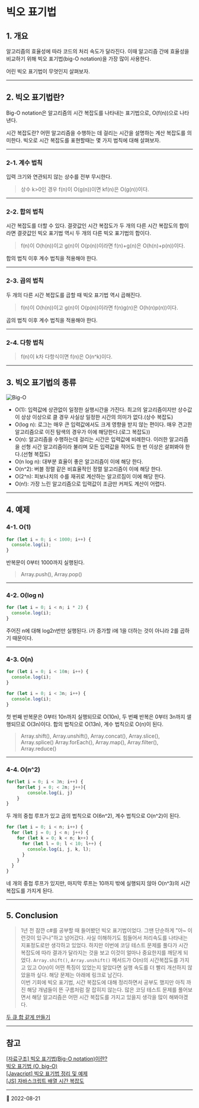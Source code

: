 # 빅오 표기법

## 1. 개요

알고리즘의 효율성에 따라 코드의 처리 속도가 달라진다. 이때 알고리즘 간에 효율성을 비교하기 위해
빅오 표기법(big-O notation)을 가장 많이 사용한다.

어린 빅오 표기법이 무엇인지 살펴보자.

---

## 2. 빅오 표기법란?

Big-O notation은 알고리즘의 시간 복잡도를 나타내는 표기법으로, O(f(n))으로 나타낸다.

시간 복잡도란? 어떤 알고리즘을 수행하는 데 걸리는 시간을 설명하는 계산 복잡도를 의미한다. 빅오로 시간 복잡도를
표현할때는 몇 가지 법칙에 대해 살펴보자.

---

### 2-1. 계수 법칙

입력 크기와 연관되지 않는 상수를 전부 무시한다.

> 상수 k>0인 경우 f(n)이 O(g(n))이면 kf(n)은 O(g(n))이다.

---

### 2-2. 합의 법칙

시간 복잡도를 더할 수 있다. 결괏값인 시간 복잡도가 두 개의 다른 시간 복잡도의 합이라면 결괏값인 빅오 표기법 역시
두 개의 다른 빅오 표기법의 합이다.

> f(n)이 O(h(n))이고 g(n)이 O(p(n))이라면 f(n)+g(n)은 O(h(n)+p(n))이다.

합의 법칙 이후 계수 법칙을 적용해야 한다.

---

### 2-3. 곱의 법칙

두 개의 다른 시간 복잡도를 곱할 때 빅오 표기법 역시 곱해진다.

> f(n)이 O(h(n))이고 g(n)이 O(p(n))이라면 f(n)g(n)은 O(h(n)p(n))이다.

곱의 법칙 이후 계수 법칙을 적용해야 한다.

---

### 2-4. 다항 법칙

> f(n)이 k차 다항식이면 f(n)은 O(n^k)이다.

---

## 3. 빅오 표기법의 종류

![Big-O](https://img1.daumcdn.net/thumb/R1280x0/?scode=mtistory2&fname=https%3A%2F%2Fblog.kakaocdn.net%2Fdn%2FumDDr%2FbtqYhz5p1ZN%2FpULPOIs1zk2kA5QykgYEeK%2Fimg.png)

- O(1): 입력값에 상관없이 일정한 실행시간을 가진다. 최고의 알고리즘이지만 상수값이 상상 이상으로 클 경우 사실상
  일정한 시간의 의미가 없다.(상수 복잡도)
- O(log n): 로그는 매우 큰 입력값에서도 크게 영향을 받지 않는 편이다. 매우 견고한 알고리즘으로 이진 탐색의 경우가 이에 해당한다.(로그 복잡도))
- O(n): 알고리즘을 수행하는데 걸리는 시간은 입력값에 비례한다. 이러한 알고리즘을 선형 시간 알고리즘이라 불리며 모든 입력값을 적어도 한 번
  이상은 살펴봐야 한다.(선형 복잡도)
- O(n log n): 대부분 효율이 좋은 알고리즘이 이에 해당 한다.
- O(n^2): 버블 정렬 같은 비효율적인 정렬 알고리즘이 이에 해당 한다.
- O(2^n): 피보나치의 수를 재귀로 계산하는 알고르짐이 이에 해당 한다.
- O(n!): 가장 느린 알고리즘으로 입력값이 조금만 커져도 계산이 어렵다.

---

## 4. 예제

### 4-1. O(1)

```javascript
for (let i = 0; i < 1000; i++) {
  console.log(i);
}
```

반복문이 0부터 1000까지 실행된다.

> Array.push(), Array.pop()

---

### 4-2. O(log n)

```javascript
for (let i = 0; i < n; i * 2) {
  console.log(i);
}
```

주어진 n에 대해 log2n번만 실행된다. i가 증가할 i에 1을 더하는 것이 아니라 2를 곱하기 때문이다.

---

### 4-3. O(n)

```javascript
for (let i = 0; i < 10n; i++) {
  console.log(i);
}

for (let i = 0; i < 3n; i++) {
  console.log(i);
}
```

첫 번째 반복문은 0부터 10n까지 실행되므로 O(10n), 두 번째 반복은 0부터 3n까지 샐행되므로 O(3n)이다.
합의 법칙으로 O(13n), 계수 법칙으로 O(n)이 된다.

> Array.shift(), Array.unshift(), Array.concat(), Array.slice(), Array.splice()
> Array.forEach(), Array.map(), Array.filter(), Array.reduce()

---

### 4-4. O(n^2)

```javascript
for(let i = 0; i < 3n; i++) {
    for(let j = 0; < 2n; j++){
        console.log(i, j)
    }
}
```

두 개의 중첩 루프가 있고 곱의 법칙으로 O(6n^2), 계수 법칙으로 O(n^2)이 된다.

```javascript
for (let i = 0; i < n; i++) {
  for (let j = 0; j < n; j++) {
    for (let k = 0; k < n; k++) {
      for (let l = 0; l < 10; l++) {
        console.log(i, j, k, l);
      }
    }
  }
}
```

네 개의 중첩 루프가 있지만, 마지막 루프는 10까지 밖에 실행되지 않아 O(n^3)의 시간 복잡도를 가지게 된다.

---

## 5. Conclusion

> 1년 전 잠깐 c#를 공부할 때 들어봤던 빅오 표기법이었다. 그땐 단순하게 "아~ 이런것이 있구나"하고 넘어갔다. 사실 이해하기도 힘들어서
> 처리속도를 나타내는 지표정도로만 생각하고 있었다. 하지만 이번에 코딩 테스트 문제를 풀다가 시간 복잡도에 따라 결과가 달라지는 것을 보고
> 이것이 얼마나 중요한지를 깨닫게 되었다. `Array.shift()`, `Array.unshift()` 메서드가 O(n)의 시간복잡도를 가지고 있고
> O(n)이 어떤 특징이 있었는지 알았다면 실행 속도를 더 빨리 개선하지 않았을까 싶다. 해당 문제는 아래에 링크로 남긴다.  
> 이번 기회에 빅오 표기법, 시간 복잡도에 대해 정리하면서 공부도 했지만 아직 까진 해당 개념들이 뜬 구름처럼 잘 잡히지 않는다. 많은 코딩 테스트
> 문제를 풀어보면서 해당 알고리즘은 어떤 시간 복잡도를 가지고 있을지 생각을 많이 해봐야겠다.

[두 큐 합 같게 만들기](CodingTest/Programmers/Level2/programmers_make_the_sum_of_two_queues_equal.md)

---

## 참고

[[자료구조] 빅오 표기법(Big-O notation)이란?](https://holika.tistory.com/29)  
[빅오 표기법 (O, big-O)](https://codermun-log.tistory.com/235)  
[[Javacript] 빅오 표기법 정리 및 예제](https://itprogramming119.tistory.com/entry/Javascript-%EB%B9%85%EC%98%A4-%ED%91%9C%EA%B8%B0%EB%B2%95-%EC%A0%95%EB%A6%AC-%EB%B0%8F-%EC%97%B0%EC%8A%B5-%EB%AC%B8%EC%A0%9C)  
[[JS] 자바스크립트 배열 시간 복잡도](https://parkparkpark.tistory.com/m/101)

---

📅 2022-08-21
